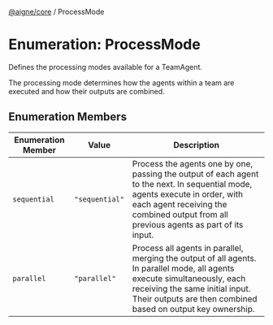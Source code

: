 [@aigne/core](../wiki/Home) / ProcessMode

# Enumeration: ProcessMode

Defines the processing modes available for a TeamAgent.

The processing mode determines how the agents within a team are executed
and how their outputs are combined.

## Enumeration Members

| Enumeration Member                   | Value          | Description                                                                                                                                                                                                                  |
| ------------------------------------ | -------------- | ---------------------------------------------------------------------------------------------------------------------------------------------------------------------------------------------------------------------------- |
| <a id="sequential"></a> `sequential` | `"sequential"` | Process the agents one by one, passing the output of each agent to the next. In sequential mode, agents execute in order, with each agent receiving the combined output from all previous agents as part of its input.       |
| <a id="parallel"></a> `parallel`     | `"parallel"`   | Process all agents in parallel, merging the output of all agents. In parallel mode, all agents execute simultaneously, each receiving the same initial input. Their outputs are then combined based on output key ownership. |

